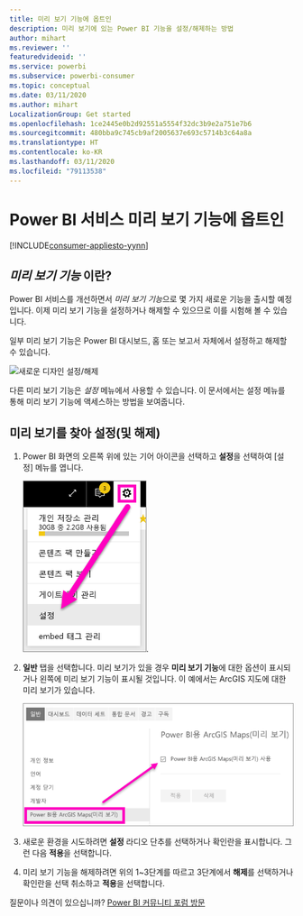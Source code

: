 ```yaml
---
title: 미리 보기 기능에 옵트인
description: 미리 보기에 있는 Power BI 기능을 설정/해제하는 방법
author: mihart
ms.reviewer: ''
featuredvideoid: ''
ms.service: powerbi
ms.subservice: powerbi-consumer
ms.topic: conceptual
ms.date: 03/11/2020
ms.author: mihart
LocalizationGroup: Get started
ms.openlocfilehash: 1ce2445e0b2d92551a5554f32dc3b9e2a751e7b6
ms.sourcegitcommit: 480bba9c745cb9af2005637e693c5714b3c64a8a
ms.translationtype: HT
ms.contentlocale: ko-KR
ms.lasthandoff: 03/11/2020
ms.locfileid: "79113538"
---
```

# <a name="opt-in-for-power-bi-service-preview-features"></a>Power BI 서비스 미리 보기 기능에 옵트인

[!INCLUDE[consumer-appliesto-yynn](../includes/consumer-appliesto-yynn.md)]

## <a name="what-are-preview-features"></a>*미리 보기 기능* 이란?
Power BI 서비스를 개선하면서 *미리 보기 기능*으로 몇 가지 새로운 기능을 출시할 예정입니다. 이제 미리 보기 기능을 설정하거나 해제할 수 있으므로 이를 시험해 볼 수 있습니다.

일부 미리 보기 기능은 Power BI 대시보드, 홈 또는 보고서 자체에서 설정하고 해제할 수 있습니다.

   ![새로운 디자인 설정/해제](./media/end-user-preview-features/power-bi-toggle.png)

다른 미리 보기 기능은 *설정* 메뉴에서 사용할 수 있습니다. 이 문서에서는 설정 메뉴를 통해 미리 보기 기능에 액세스하는 방법을 보여줍니다.

## <a name="find-previews-and-turn-them-on-and-off"></a>미리 보기를 찾아 설정(및 해제)
1. Power BI 화면의 오른쪽 위에 있는 기어 아이콘을 선택하고 **설정**을 선택하여 [설정] 메뉴를 엽니다.
   
   ![설정 메뉴](./media/end-user-preview-features/power-bi-settings.png).
2. **일반** 탭을 선택합니다. 미리 보기가 있을 경우 **미리 보기 기능**에 대한 옵션이 표시되거나 왼쪽에 미리 보기 기능이 표시될 것입니다.  이 예에서는 ArcGIS 지도에 대한 미리 보기가 있습니다. 
   
   ![일반 탭](./media/end-user-preview-features/power-bi-preview-esri.png)
3. 새로운 환경을 시도하려면 **설정** 라디오 단추를 선택하거나 확인란을 표시합니다. 그런 다음 **적용**을 선택합니다.
4. 미리 보기 기능을 해제하려면 위의 1~3단계를 따르고 3단계에서 **해제**를 선택하거나 확인란을 선택 취소하고 **적용**을 선택합니다.


질문이나 의견이 있으십니까? [Power BI 커뮤니티 포럼 방문](https://community.powerbi.com/t5/Navigation-Preview-Forum/bd-p/NavigationPreview)

